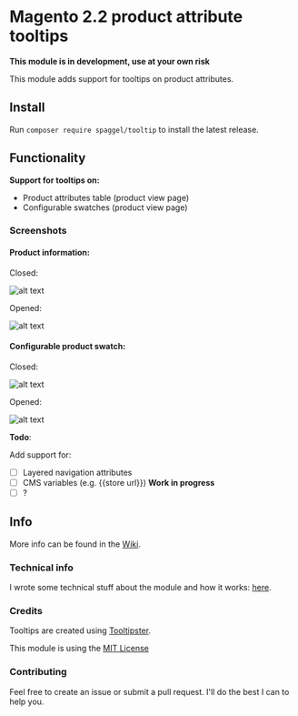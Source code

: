 # Magento 2.2 product attribute tooltips

**This module is in development, use at your own risk**

This module adds support for tooltips on product attributes.

## Install

Run `composer require spaggel/tooltip` to install the latest release.

## Functionality

**Support for tooltips on:**
- Product attributes table (product view page)
- Configurable swatches (product view page)

### Screenshots

#### Product information:

Closed:

![alt text](https://raw.githubusercontent.com/wiki/Spaggel/Tooltip/img/product-attribute-tooltip-closed.jpg)

Opened:

![alt text](https://raw.githubusercontent.com/wiki/Spaggel/Tooltip/img/product-attribute-tooltip-open.jpg)

#### Configurable product swatch:

Closed:

![alt text](https://raw.githubusercontent.com/wiki/Spaggel/Tooltip/img/product-swatch-tooltip-closed.png)

Opened:
 
![alt text](https://raw.githubusercontent.com/wiki/Spaggel/Tooltip/img/product-swatch-tooltip-open.png)

**Todo**:

Add support for:
- [ ] Layered navigation attributes
- [ ] CMS variables (e.g. {{store url}}) **Work in progress**
- [ ] ?

## Info

More info can be found in the [Wiki](https://github.com/Spaggel/Tooltip/wiki).

### Technical info

I wrote some technical stuff about the module and how it works: [here](https://github.com/Spaggel/Tooltip/wiki/Technical-details).

### Credits

Tooltips are created using [Tooltipster](http://iamceege.github.io/tooltipster/).

This module is using the [MIT License](https://github.com/Spaggel/Tooltip/blob/master/LICENSE.md)

### Contributing

Feel free to create an issue or submit a pull request. I'll do the best I can to help you.